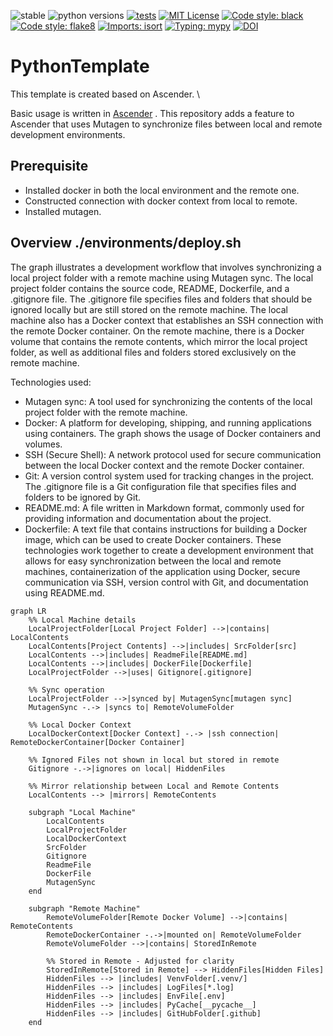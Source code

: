 ![stable](https://img.shields.io/badge/stable-v0.1.3-blue)
![python versions](https://img.shields.io/badge/python-3.8%20%7C%203.9-blue)
[![tests](https://github.com/cvpaperchallenge/Ascender/actions/workflows/lint-and-test.yaml/badge.svg)](https://github.com/cvpaperchallenge/Ascender/actions/workflows/lint-and-test.yaml)
[![MIT License](https://img.shields.io/github/license/cvpaperchallenge/Ascender?color=green)](LICENSE)
[![Code style: black](https://img.shields.io/badge/code%20style-black-000000.svg)](https://github.com/psf/black)
[![Code style: flake8](https://img.shields.io/badge/code%20style-flake8-black)](https://github.com/PyCQA/flake8)
[![Imports: isort](https://img.shields.io/badge/%20imports-isort-%231674b1?style=flat&labelColor=ef8336)](https://pycqa.github.io/isort/)
[![Typing: mypy](https://img.shields.io/badge/typing-mypy-blue)](https://github.com/python/mypy)
[![DOI](https://zenodo.org/badge/466620310.svg)](https://zenodo.org/badge/latestdoi/466620310)

# PythonTemplate
This template is created based on Ascender. \

Basic usage is written in [Ascender](https://github.com/cvpaperchallenge/Ascender) .
This repository adds a feature to Ascender that uses Mutagen to synchronize files between local and remote development environments.

## Prerequisite
- Installed docker in both the local environment and the remote one.
- Constructed connection with docker context from local to remote.
- Installed mutagen.


## Overview ./environments/deploy.sh
The graph illustrates a development workflow that involves synchronizing a local project folder with a remote machine using Mutagen sync. The local project folder contains the source code, README, Dockerfile, and a .gitignore file. The .gitignore file specifies files and folders that should be ignored locally but are still stored on the remote machine. The local machine also has a Docker context that establishes an SSH connection with the remote Docker container. On the remote machine, there is a Docker volume that contains the remote contents, which mirror the local project folder, as well as additional files and folders stored exclusively on the remote machine.

Technologies used:
- Mutagen sync: A tool used for synchronizing the contents of the local project folder with the remote machine.
- Docker: A platform for developing, shipping, and running applications using containers. The graph shows the usage of Docker containers and volumes.
- SSH (Secure Shell): A network protocol used for secure communication between the local Docker context and the remote Docker container.
- Git: A version control system used for tracking changes in the project. The .gitignore file is a Git configuration file that specifies files and folders to be ignored by Git.
- README.md: A file written in Markdown format, commonly used for providing information and documentation about the project.
- Dockerfile: A text file that contains instructions for building a Docker image, which can be used to create Docker containers.
These technologies work together to create a development environment that allows for easy synchronization between the local and remote machines, containerization of the application using Docker, secure communication via SSH, version control with Git, and documentation using README.md.



```mermaid
graph LR
    %% Local Machine details
    LocalProjectFolder[Local Project Folder] -->|contains| LocalContents
    LocalContents[Project Contents] -->|includes| SrcFolder[src]
    LocalContents -->|includes| ReadmeFile[README.md]
    LocalContents -->|includes| DockerFile[Dockerfile]
    LocalProjectFolder -->|uses| Gitignore[.gitignore]

    %% Sync operation
    LocalProjectFolder -->|synced by| MutagenSync[mutagen sync]
    MutagenSync -.-> |syncs to| RemoteVolumeFolder

    %% Local Docker Context
    LocalDockerContext[Docker Context] -.-> |ssh connection| RemoteDockerContainer[Docker Container]

    %% Ignored Files not shown in local but stored in remote
    Gitignore -.->|ignores on local| HiddenFiles

    %% Mirror relationship between Local and Remote Contents
    LocalContents --> |mirrors| RemoteContents

    subgraph "Local Machine"
        LocalContents
        LocalProjectFolder
        LocalDockerContext
        SrcFolder
        Gitignore
        ReadmeFile
        DockerFile
        MutagenSync
    end

    subgraph "Remote Machine"
        RemoteVolumeFolder[Remote Docker Volume] -->|contains| RemoteContents
        RemoteDockerContainer -.->|mounted on| RemoteVolumeFolder
        RemoteVolumeFolder -->|contains| StoredInRemote

        %% Stored in Remote - Adjusted for clarity
        StoredInRemote[Stored in Remote] --> HiddenFiles[Hidden Files]
        HiddenFiles --> |includes| VenvFolder[.venv/]
        HiddenFiles --> |includes| LogFiles[*.log]
        HiddenFiles --> |includes| EnvFile[.env]
        HiddenFiles --> |includes| PyCache[__pycache__]
        HiddenFiles --> |includes| GitHubFolder[.github]
    end

```

